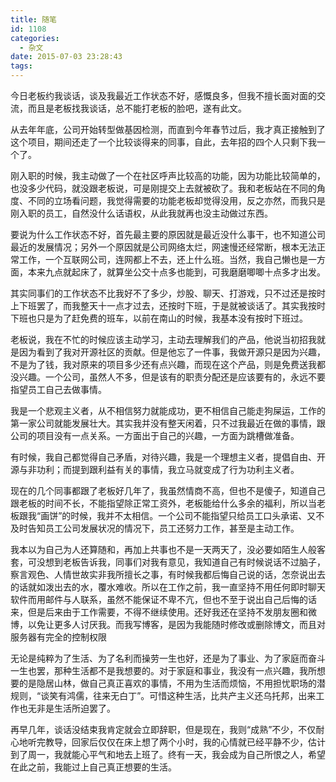 ```yaml
---
title: 随笔
id: 1108
categories:
  - 杂文
date: 2015-07-03 23:28:43
tags:
---
```


今日老板约我谈话，谈及我最近工作状态不好，感慨良多，但我不擅长面对面的交流，而且是老板找我谈话，总不能打老板的脸吧，遂有此文。

从去年年底，公司开始转型做基因检测，而直到今年春节过后，我才真正接触到了这个项目，期间还走了一个比较谈得来的同事，自此，去年招的四个人只剩下我一个了。

刚入职的时候，我主动做了一个在社区呼声比较高的功能，因为功能比较简单的，也没多少代码，就没跟老板说，可是刚提交上去就被砍了。我和老板站在不同的角度、不同的立场看问题，我觉得需要的功能老板却觉得没用，反之亦然，而我只是刚入职的员工，自然没什么话语权，从此我就再也没主动做过东西。

要说为什么工作状态不好，首先最主要的原因就是最近没什么事干，也不知道公司最近的发展情况；另外一个原因就是公司网络太烂，网速慢还经常断，根本无法正常工作，一个互联网公司，连网都上不去，还上什么班。当然，我自己懒也是一方面，本来九点就起床了，就算坐公交十点多也能到，可我磨磨唧唧十点多才出发。

其实同事们的工作状态不比我好不了多少，炒股、聊天、打游戏，只不过还是按时上下班罢了，而我整天十一点才过去，还按时下班，于是就被谈话了。其实我按时下班也只是为了赶免费的班车，以前在南山的时候，我基本没有按时下班过。

老板说，我在不忙的时候应该主动学习，主动去理解我们的产品，他说当初招我就是因为看到了我对开源社区的贡献。但是他忘了一件事，我做开源只是因为兴趣，不是为了钱，我对原来的项目多少还有点兴趣，而现在这个产品，则是免费送我都没兴趣。一个公司，虽然人不多，但是该有的职责分配还是应该要有的，永远不要指望员工自己去做事情。

我是一个悲观主义者，从不相信努力就能成功，更不相信自己能走狗屎运，工作的第一家公司就能发展壮大。其实我并没有整天闲着，只不过我最近在做的事情，跟公司的项目没有一点关系。一方面出于自己的兴趣，一方面为跳槽做准备。

有时候，我自己都觉得自己矛盾，对待兴趣，我是一个理想主义者，提倡自由、开源与非功利；而提到跟利益有关的事情，我立马就变成了行为功利主义者。

现在的几个同事都跟了老板好几年了，我虽然情商不高，但也不是傻子，知道自己跟老板的时间不长，不能指望除正常工资外，老板能给什么多余的福利，所以当老板跟我“画饼”的时候，我并不太相信。一个公司不能指望只给员工口头承诺、又不及时告知员工公司发展状况的情况下，员工还努力工作，甚至是主动工作。

我本以为自己为人还算随和，再加上共事也不是一天两天了，没必要如陌生人般客套，可没想到老板告诉我，同事们对我有意见，我知道自己有时候说话不过脑子，察言观色、人情世故实非我所擅长之事，有时候我都后悔自己说的话，怎奈说出去的话就如泼出去的水，覆水难收。所以在工作之前，我一直坚持不用任何即时聊天软件而用邮件与人联系，虽然不能保证不卑不亢，但也不至于说出自己后悔的话来，但是后来由于工作需要，不得不继续使用。还好我还在坚持不发朋友圈和微博，以免让更多人讨厌我。而我写博客，是因为我能随时修改或删除博文，而且对服务器有完全的控制权限

无论是纯粹为了生活、为了名利而操劳一生也好，还是为了事业、为了家庭而奋斗一生也罢，那种生活都不是我想要的。对于家庭和事业，我没有一点兴趣，我所想要的是隐居山林，做自己真正喜欢的事情，不用为生活而烦恼，不用担忧职场的潜规则，“谈笑有鸿儒，往来无白丁”。可惜这种生活，比共产主义还乌托邦，出来工作也无非是生活所迫罢了。

再早几年，谈话没结束我肯定就会立即辞职，但是现在，我则“成熟”不少，不仅耐心地听完教导，回家后仅仅在床上想了两个小时，我的心情就已经平静不少，估计到了周一，我就能心平气和地去上班了。终有一天，我会成为自己所恨之人，希望在此之前，我能过上自己真正想要的生活。